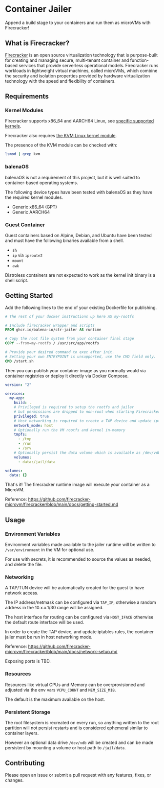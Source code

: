 # Container Jailer

Append a build stage to your containers and run them as microVMs with Firecracker!

## What is Firecracker?

[Firecracker](https://firecracker-microvm.github.io/) is an open source virtualization technology that is purpose-built for creating and managing secure, multi-tenant container and function-based services that provide serverless operational models. Firecracker runs workloads in lightweight virtual machines, called microVMs, which combine the security and isolation properties provided by hardware virtualization technology with the speed and flexibility of containers.

## Requirements

### Kernel Modules

Firecracker supports x86_64 and AARCH64 Linux, see [specific supported kernels](https://github.com/firecracker-microvm/firecracker/blob/main/docs/kernel-policy.md).

Firecracker also requires [the KVM Linux kernel module](https://www.linux-kvm.org/).

The presence of the KVM module can be checked with:

```bash
lsmod | grep kvm
```

### balenaOS

balenaOS is not a requirement of this project, but it is well suited to container-based operating systems.

The following device types have been tested with balenaOS as they have the required kernel modules.

- Generic x86_64 (GPT)
- Generic AARCH64

### Guest Container

Guest containers based on Alpine, Debian, and Ubuntu have been tested and must have the following binaries
available from a shell.

- `sh`
- `ip` via `iproute2`
- `mount`
- `awk`

Distroless containers are not expected to work as the kernel init binary is a shell script.

## Getting Started

Add the following lines to the end of your existing Dockerfile for publishing.

```Dockerfile
# The rest of your docker instructions up here AS my-rootfs

# Include firecracker wrapper and scripts
FROM ghcr.io/balena-io/ctr-jailer AS runtime

# Copy the root file system from your container final stage
COPY --from=my-rootfs / /usr/src/app/rootfs

# Provide your desired command to exec after init.
# Setting your own ENTRYPOINT is unsupported, use the CMD field only.
CMD /start.sh
```

Then you can publish your container image as you normally would via container registries
or deploy it directly via Docker Compose.

```yml
version: "2"

services:
  my-app:
    build: .
    # Privileged is required to setup the rootfs and jailer
    # but permissions are dropped to non-root when starting Firecracker
    privileged: true
    # Host networking is required to create a TAP device and update iptables
    network_mode: host
    # Optionally run the VM rootfs and kernel in-memory
    tmpfs:
      - /tmp
      - /run
      - /srv
    # Optionally persist the data volume which is available as /dev/vdb in the VM
    volumes:
      - data:/jail/data

volumes:
  data: {}
```

That's it! The firecracker runtime image will execute your container as a MicroVM.

Reference: <https://github.com/firecracker-microvm/firecracker/blob/main/docs/getting-started.md>

## Usage

### Environment Variables

Environment variables made available to the jailer runtime will be written to `/var/environment` in
the VM for optional use.

For use with secrets, it is recommended to source the values as needed, and delete the file.

### Networking

A TAP/TUN device will be automatically created for the guest to have network access.

The IP address/netmask can be configured via `TAP_IP`, otherwise a random address in the 10.x.x.1/30 range will be assigned.

The host interface for routing can be configured via `HOST_IFACE` otherwise the default route interface will be used.

In order to create the TAP device, and update iptables rules, the container jailer must be run in host networking mode.

Reference: <https://github.com/firecracker-microvm/firecracker/blob/main/docs/network-setup.md>

Exposing ports is TBD.

### Resources

Resources like virtual CPUs and Memory can be overprovisioned and adjusted via the env vars `VCPU_COUNT` and `MEM_SIZE_MIB`.

The default is the maximum available on the host.

### Persistent Storage

The root filesystem is recreated on every run, so anything written to the root partition will not persist restarts and
is considered ephemeral similar to container layers.

However an optional data drive `/dev/vdb` will be created and can be made persistent by mounting a volume
or host path to `/jail/data`.

## Contributing

Please open an issue or submit a pull request with any features, fixes, or changes.
